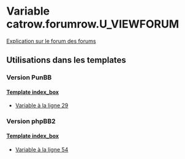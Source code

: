 # Variable catrow.forumrow.U_VIEWFORUM
[Explication sur le forum des forums](http://forum.forumactif.com/t294113-listing-des-variables#catrow.forumrow.U_VIEWFORUM)
## Utilisations dans les templates
### Version PunBB
#### [Template index_box](punbb/index_box.md)
* [Variable à la ligne 29](../punbb/index_box.tpl#L29)
### Version phpBB2
#### [Template index_box](subsilver/index_box.md)
* [Variable à la ligne 54](../subsilver/index_box.tpl#L54)